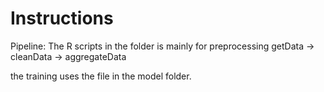 # Instructions 
Pipeline:
The R scripts in the folder is mainly for preprocessing
getData -> cleanData -> aggregateData 

the training uses the file in the model folder.
